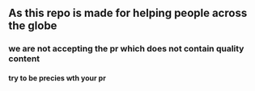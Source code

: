 ## As this repo is made for helping people across the globe 
### we are not accepting the pr which does not contain quality content
#### try to be precies wth your pr
